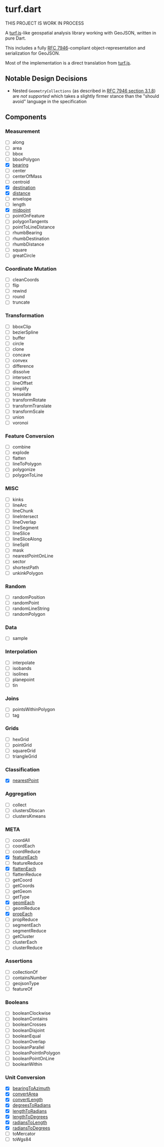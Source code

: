 # turf.dart

THIS PROJECT IS WORK IN PROCESS

A [turf.js](https://github.com/Turfjs/turf)-like geospatial analysis library working with GeoJSON, written in pure Dart.

This includes a fully [RFC 7946](https://tools.ietf.org/html/rfc7946)-compliant object-representation and serialization for GeoJSON.

Most of the implementation is a direct translation from [turf.js](https://github.com/Turfjs/turf).

## Notable Design Decisions
- Nested `GeometryCollections` (as described in
  [RFC 7946 section 3.1.8](https://datatracker.ietf.org/doc/html/rfc7946#section-3.1.8))
  are _not supported_ which takes a slightly firmer stance than the "should
  avoid" language in the specification

## Components

### Measurement
- [ ] along
- [ ] area
- [ ] bbox
- [ ] bboxPolygon
- [x] [bearing](https://github.com/dartclub/turf_dart/blob/main/lib/bearing.dart)
- [ ] center
- [ ] centerOfMass
- [ ] centroid
- [x] [destination](https://github.com/dartclub/turf_dart/blob/main/lib/destination.dart)
- [x] [distance](https://github.com/dartclub/turf_dart/blob/main/lib/distance.dart)
- [ ] envelope
- [ ] length
- [x] [midpoint](https://github.com/dartclub/turf_dart/blob/main/lib/midpoint.dart)
- [ ] pointOnFeature
- [ ] polygonTangents
- [ ] pointToLineDistance
- [ ] rhumbBearing
- [ ] rhumbDestination
- [ ] rhumbDistance
- [ ] square
- [ ] greatCircle

### Coordinate Mutation
- [ ] cleanCoords
- [ ] flip
- [ ] rewind
- [ ] round
- [ ] truncate

### Transformation
- [ ] bboxClip
- [ ] bezierSpline
- [ ] buffer
- [ ] circle
- [ ] clone
- [ ] concave
- [ ] convex
- [ ] difference
- [ ] dissolve
- [ ] intersect
- [ ] lineOffset
- [ ] simplify
- [ ] tesselate
- [ ] transformRotate
- [ ] transformTranslate
- [ ] transformScale
- [ ] union
- [ ] voronoi

### Feature Conversion
- [ ] combine
- [ ] explode
- [ ] flatten
- [ ] lineToPolygon
- [ ] polygonize
- [ ] polygonToLine

### MISC
- [ ] kinks
- [ ] lineArc
- [ ] lineChunk
- [ ] lineIntersect
- [ ] lineOverlap
- [ ] lineSegment
- [ ] lineSlice
- [ ] lineSliceAlong
- [ ] lineSplit
- [ ] mask
- [ ] nearestPointOnLine
- [ ] sector
- [ ] shortestPath
- [ ] unkinkPolygon

### Random
- [ ] randomPosition
- [ ] randomPoint
- [ ] randomLineString
- [ ] randomPolygon

### Data
- [ ] sample

### Interpolation
- [ ] interpolate
- [ ] isobands
- [ ] isolines
- [ ] planepoint
- [ ] tin

### Joins
- [ ] pointsWithinPolygon
- [ ] tag

### Grids
- [ ] hexGrid
- [ ] pointGrid
- [ ] squareGrid
- [ ] triangleGrid

### Classification
- [x] [nearestPoint](https://github.com/dartclub/turf_dart/blob/main/lib/nearest_point.dart)

### Aggregation
- [ ] collect
- [ ] clustersDbscan
- [ ] clustersKmeans

### META
- [ ] coordAll
- [ ] coordEach
- [ ] coordReduce
- [x] [featureEach](https://github.com/dartclub/turf_dart/blob/main/lib/src/meta.dart#L157)
- [ ] featureReduce
- [x] [flattenEach](https://github.com/dartclub/turf_dart/blob/main/lib/src/meta.dart#L181)
- [ ] flattenReduce
- [ ] getCoord
- [ ] getCoords
- [ ] getGeom
- [ ] getType
- [x] [geomEach](https://github.com/dartclub/turf_dart/blob/main/lib/src/meta.dart#L34)
- [ ] geomReduce
- [x] [propEach](https://github.com/dartclub/turf_dart/blob/main/lib/src/meta.dart#L124)
- [ ] propReduce
- [ ] segmentEach
- [ ] segmentReduce
- [ ] getCluster
- [ ] clusterEach
- [ ] clusterReduce

### Assertions
- [ ] collectionOf
- [ ] containsNumber
- [ ] geojsonType
- [ ] featureOf

### Booleans
- [ ] booleanClockwise
- [ ] booleanContains
- [ ] booleanCrosses
- [ ] booleanDisjoint
- [ ] booleanEqual
- [ ] booleanOverlap
- [ ] booleanParallel
- [ ] booleanPointInPolygon
- [ ] booleanPointOnLine
- [ ] booleanWithin

### Unit Conversion
- [x] [bearingToAzimuth](https://github.com/dartclub/turf_dart/blob/main/lib/src/helpers.dart#L103)
- [x] [convertArea](https://github.com/dartclub/turf_dart/blob/main/lib/src/helpers.dart#L132)
- [x] [convertLength](https://github.com/dartclub/turf_dart/blob/main/lib/src/helpers.dart#L121)
- [x] [degreesToRadians](https://github.com/dartclub/turf_dart/blob/main/lib/src/helpers.dart#L116)
- [x] [lengthToRadians](https://github.com/dartclub/turf_dart/blob/main/lib/src/helpers.dart#L91)
- [x] [lengthToDegrees](https://github.com/dartclub/turf_dart/blob/main/lib/src/helpers.dart#L99)
- [x] [radiansToLength](https://github.com/dartclub/turf_dart/blob/main/lib/src/helpers.dart#L83)
- [x] [radiansToDegrees](https://github.com/dartclub/turf_dart/blob/main/lib/src/helpers.dart#L111)
- [ ] toMercator
- [ ] toWgs84
